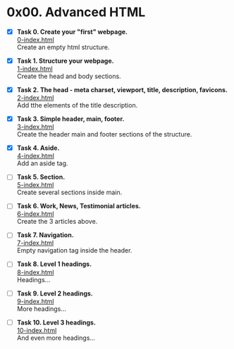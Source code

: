 # 0x00. Advanced HTML #
- [x] **Task 0. Create your "first" webpage.**\
[0-index.html](https://github.com/DiegoCol93/holbertonschool-web_front_end/blob/main/0x00-html_advanced/0-index.html)\
Create an empty html structure.

- [x] **Task 1. Structure your webpage.**\
[1-index.html](https://github.com/DiegoCol93/holbertonschool-web_front_end/blob/main/0x00-html_advanced/1-index.html)\
Create the head and body sections.

- [x] **Task 2. The head - meta charset, viewport, title, description, favicons.**\
[2-index.html](https://github.com/DiegoCol93/holbertonschool-web_front_end/blob/main/0x00-html_advanced/2-index.html)\
Add tthe elements of the title description.

- [x] **Task 3. Simple header, main, footer.**\
[3-index.html](https://github.com/DiegoCol93/holbertonschool-web_front_end/blob/main/0x00-html_advanced/3-index.html)\
Create the header main and footer sections of the structure.

- [x] **Task 4. Aside.**\
[4-index.html]()\
Add an aside tag.

- [ ] **Task 5. Section.**\
[5-index.html]()\
Create several sections inside main.

- [ ] **Task 6. Work, News, Testimonial articles.**\
[6-index.html]()\
Create the 3 articles above.

- [ ] **Task 7. Navigation.**\
[7-index.html]()\
Empty navigation tag inside the header.

- [ ] **Task 8. Level 1 headings.**\
[8-index.html]()\
Headings...

- [ ] **Task 9. Level 2 headings.**\
[9-index.html]()\
More headings...

- [ ] **Task 10. Level 3 headings.**\
[10-index.html]()\
And even more headings...
